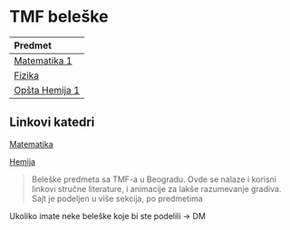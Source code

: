 # TMF beleške

| Predmet     |                
| :---        | 
| [Matematika 1](https://swagineering.github.io/matematika/matematika1) |
| [Fizika](https://swagineering.github.io/fizika/fizika) |            
| [Opšta Hemija 1](https://swagineering.github.io/predmeti/opstahemija1) |

## Linkovi katedri

[Matematika](http://matematika.tmf.bg.ac.rs)

[Hemija](http://opstahemija.tmf.bg.ac.rs)


> Beleške predmeta sa TMF-a u Beogradu.
Ovde se nalaze i korisni linkovi stručne literature, i animacije za lakše razumevanje gradiva.
Sajt je podeljen u više sekcija, po predmetima

Ukoliko imate neke beleške koje bi ste podelili -> DM 
